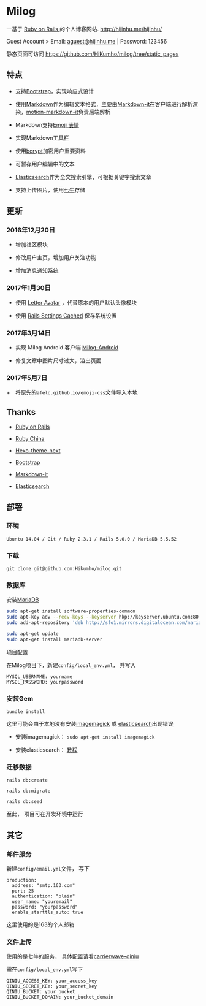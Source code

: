 # Milog

一基于 [ Ruby on Rails ](https://github.com/rails/rails) 的个人博客网站. http://hijinhu.me/hijinhu/  

Guest Account > Email: aguest@hijinhu.me | Password: 123456

静态页面可访问 https://github.com/HiKumho/milog/tree/static_pages

## 特点

+ 支持[Bootstrap](http://getbootstrap.com/)，实现响应式设计

+ 使用[Markdown](https://zh.wikipedia.org/zh-hans/Markdown)作为编辑文本格式，主要由[Markdown-it](https://github.com/markdown-it/markdown-it)在客户端进行解析渲染，[motion-markdown-it](https://github.com/digitalmoksha/motion-markdown-it)负责后端解析

+ Markdown支持[Emoji 表情](https://github.com/afeld/emoji-css)

+ 实现Markdown工具栏

+ 使用[bcrypt](https://github.com/codahale/bcrypt-ruby)加密用户重要资料

+ 可暂存用户编辑中的文本

+ [Elasticsearch](https://github.com/elastic/elasticsearch)作为全文搜索引擎，可根据关键字搜索文章

+ 支持上传图片，使用[七牛](http://www.qiniu.com/)存储

## 更新

### 2016年12月20日

+ 增加社区模块

+ 修改用户主页，增加用户关注功能

+ 增加消息通知系统

### 2017年1月30日

+ 使用 [Letter Avatar](https://github.com/ksz2k/letter_avatar) ，代替原本的用户默认头像模块

+ 使用 [Rails Settings Cached](https://github.com/huacnlee/rails-settings-cached) 保存系统设置

### 2017年3月14日

+ 实现 Milog Android 客户端 [Milog-Android](https://github.com/HiKumho/milog-android)

+ 修复文章中图片尺寸过大，溢出页面

### 2017年5月7日

+　将原先的`afeld.github.io/emoji-css`文件导入本地

## Thanks

+ [Ruby on Rails](http://rubyonrails.org/)

+ [Ruby China](https://ruby-china.org/)

+ [Hexo-theme-next](https://github.com/iissnan/hexo-theme-next)

+ [Bootstrap](http://getbootstrap.com/)

+ [Markdown-it](https://github.com/markdown-it/markdown-it)

+ [Elasticsearch](https://github.com/elastic/elasticsearch)

## 部署

### 环境
```
Ubuntu 14.04 / Git / Ruby 2.3.1 / Rails 5.0.0 / MariaDB 5.5.52
```

### 下载
```
git clone git@github.com:Hikumho/milog.git
```

### 数据库

安装[MariaDB](https://mariadb.org/)

```sh
sudo apt-get install software-properties-common
sudo apt-key adv --recv-keys --keyserver hkp://keyserver.ubuntu.com:80 0xcbcb082a1bb943db
sudo add-apt-repository 'deb http://sfo1.mirrors.digitalocean.com/mariadb/repo/10.0/ubuntu trusty main'

sudo apt-get update
sudo apt-get install mariadb-server
```

项目配置

在Milog项目下，新建`config/local_env.yml`， 并写入
```
MYSQL_USERNAME: yourname
MYSQL_PASSWORD: yourpassword
```

### 安装Gem

```
bundle install
```

这里可能会由于本地没有安装[imagemagick](https://github.com/ImageMagick/ImageMagick) 或 [elasticsearch](https://www.elastic.co/)出现错误

+ 安装imagemagick： `sudo apt-get install imagemagick`

+ 安装elasticsearch： [教程](https://www.digitalocean.com/community/tutorials/how-to-install-elasticsearch-on-an-ubuntu-vps)

### 迁移数据

```
rails db:create

rails db:migrate

rails db:seed
```

至此， 项目可在开发环境中运行

## 其它

### 邮件服务
新建`config/email.yml`文件， 写下

```
production:
  address: "smtp.163.com"
  port: 25
  authentication: "plain"
  user_name: "youremail"
  password: "yourpassword"
  enable_starttls_auto: true
```

这里使用的是163的个人邮箱

### 文件上传
使用的是七牛的服务， 具体配置请看[carrierwave-qiniu](https://github.com/huobazi/carrierwave-qiniu)

需在`config/local_env.yml`写下

```
QINIU_ACCESS_KEY: your_access_key
QINIU_SECRET_KEY: your_secret_key
QINIU_BUCKET: your_bucket
QINIU_BUCKET_DOMAIN: your_bucket_domain
```
